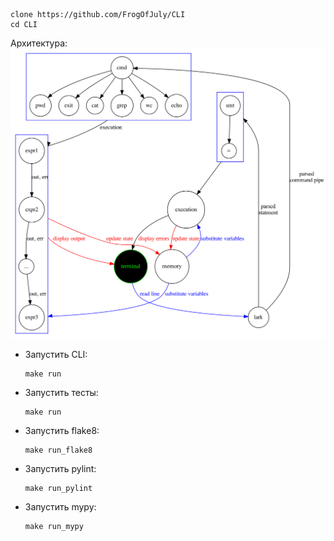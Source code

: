 ```shell
clone https://github.com/FrogOfJuly/CLI
cd CLI
```
Архитектура:
![](media/scheme.png?raw=true)


* Запустить CLI:
    ```shell
    make run
    ```

* Запустить тесты:
    ```shell
    make run
    ```

* Запустить flake8:
    ```shell
    make run_flake8
    ```
* Запустить pylint:
    ```shell
    make run_pylint
    ```
* Запустить mypy:
    ```shell
    make run_mypy
    ```